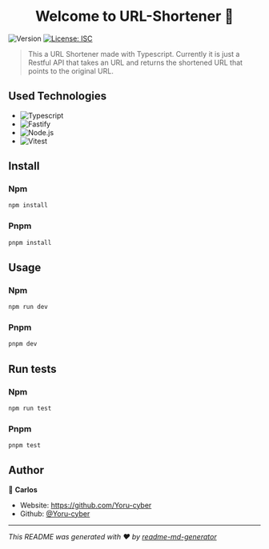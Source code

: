 <h1 align="center">Welcome to URL-Shortener 👋</h1>
<p>
  <img alt="Version" src="https://img.shields.io/badge/version-1.0.0-blue.svg?cacheSeconds=2592000" />
  <a href="#" target="_blank">
    <img alt="License: ISC" src="https://img.shields.io/badge/License-ISC-yellow.svg" />
  </a>
</p>

> This a URL Shortener made with Typescript. Currently it is just a Restful API that takes an URL and returns the shortened URL that points to the original URL.

## Used Technologies

- <img alt="Typescript" src="https://img.shields.io/badge/typescript-5.4.1-blue.svg" />
- <img alt="Fastify" src="https://img.shields.io/badge/fastify-4.26.2-green.svg" />
- <img alt="Node.js" src="https://img.shields.io/badge/node.js-20.9.0-green.svg" />
- <img alt="Vitest" src="https://img.shields.io/badge/vitest-1.4.0-green.svg" />
## Install

### Npm
```sh
npm install
```
### Pnpm
```sh
pnpm install
```

## Usage
### Npm

```sh
npm run dev
```
### Pnpm

```sh
pnpm dev
```

## Run tests

### Npm

```sh
npm run test
```
### Pnpm

```sh
pnpm test
```

## Author

👤 **Carlos**

* Website: https://github.com/Yoru-cyber
* Github: [@Yoru-cyber](https://github.com/Yoru-cyber)


***
_This README was generated with ❤️ by [readme-md-generator](https://github.com/kefranabg/readme-md-generator)_